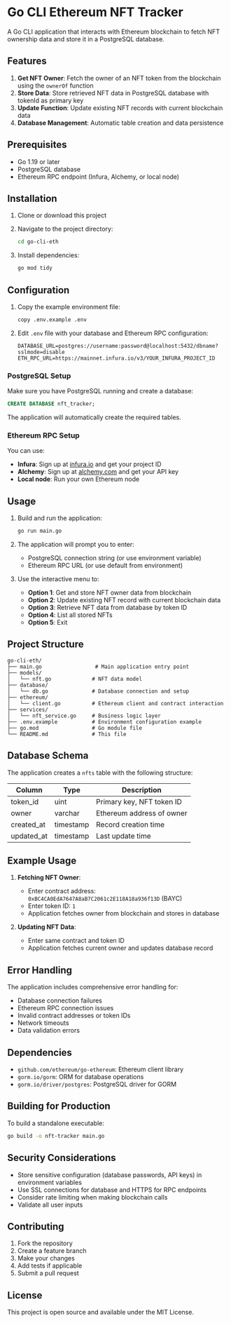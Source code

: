 # Go CLI Ethereum NFT Tracker

A Go CLI application that interacts with Ethereum blockchain to fetch NFT ownership data and store it in a PostgreSQL database.

## Features

1. **Get NFT Owner**: Fetch the owner of an NFT token from the blockchain using the `ownerOf` function
2. **Store Data**: Store retrieved NFT data in PostgreSQL database with tokenId as primary key
3. **Update Function**: Update existing NFT records with current blockchain data
4. **Database Management**: Automatic table creation and data persistence

## Prerequisites

- Go 1.19 or later
- PostgreSQL database
- Ethereum RPC endpoint (Infura, Alchemy, or local node)

## Installation

1. Clone or download this project
2. Navigate to the project directory:
   ```bash
   cd go-cli-eth
   ```

3. Install dependencies:
   ```bash
   go mod tidy
   ```

## Configuration

1. Copy the example environment file:
   ```bash
   copy .env.example .env
   ```

2. Edit `.env` file with your database and Ethereum RPC configuration:
   ```
   DATABASE_URL=postgres://username:password@localhost:5432/dbname?sslmode=disable
   ETH_RPC_URL=https://mainnet.infura.io/v3/YOUR_INFURA_PROJECT_ID
   ```

### PostgreSQL Setup

Make sure you have PostgreSQL running and create a database:

```sql
CREATE DATABASE nft_tracker;
```

The application will automatically create the required tables.

### Ethereum RPC Setup

You can use:
- **Infura**: Sign up at [infura.io](https://infura.io) and get your project ID
- **Alchemy**: Sign up at [alchemy.com](https://www.alchemy.com) and get your API key
- **Local node**: Run your own Ethereum node

## Usage

1. Build and run the application:
   ```bash
   go run main.go
   ```

2. The application will prompt you to enter:
   - PostgreSQL connection string (or use environment variable)
   - Ethereum RPC URL (or use default from environment)

3. Use the interactive menu to:
   - **Option 1**: Get and store NFT owner data from blockchain
   - **Option 2**: Update existing NFT record with current blockchain data
   - **Option 3**: Retrieve NFT data from database by token ID
   - **Option 4**: List all stored NFTs
   - **Option 5**: Exit

## Project Structure

```
go-cli-eth/
├── main.go                 # Main application entry point
├── models/
│   └── nft.go             # NFT data model
├── database/
│   └── db.go              # Database connection and setup
├── ethereum/
│   └── client.go          # Ethereum client and contract interaction
├── services/
│   └── nft_service.go     # Business logic layer
├── .env.example           # Environment configuration example
├── go.mod                 # Go module file
└── README.md              # This file
```

## Database Schema

The application creates a `nfts` table with the following structure:

| Column    | Type      | Description                 |
|-----------|-----------|-----------------------------|
| token_id  | uint      | Primary key, NFT token ID   |
| owner     | varchar   | Ethereum address of owner   |
| created_at| timestamp | Record creation time        |
| updated_at| timestamp | Last update time            |

## Example Usage

1. **Fetching NFT Owner**: 
   - Enter contract address: `0xBC4CA0EdA7647A8aB7C2061c2E118A18a936f13D` (BAYC)
   - Enter token ID: `1`
   - Application fetches owner from blockchain and stores in database

2. **Updating NFT Data**:
   - Enter same contract and token ID
   - Application fetches current owner and updates database record

## Error Handling

The application includes comprehensive error handling for:
- Database connection failures
- Ethereum RPC connection issues
- Invalid contract addresses or token IDs
- Network timeouts
- Data validation errors

## Dependencies

- `github.com/ethereum/go-ethereum`: Ethereum client library
- `gorm.io/gorm`: ORM for database operations
- `gorm.io/driver/postgres`: PostgreSQL driver for GORM

## Building for Production

To build a standalone executable:

```bash
go build -o nft-tracker main.go
```

## Security Considerations

- Store sensitive configuration (database passwords, API keys) in environment variables
- Use SSL connections for database and HTTPS for RPC endpoints
- Consider rate limiting when making blockchain calls
- Validate all user inputs

## Contributing

1. Fork the repository
2. Create a feature branch
3. Make your changes
4. Add tests if applicable
5. Submit a pull request

## License

This project is open source and available under the MIT License.
